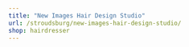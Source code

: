 ```yaml
---
title: "New Images Hair Design Studio"
url: /stroudsburg/new-images-hair-design-studio/
shop: hairdresser
---
```

